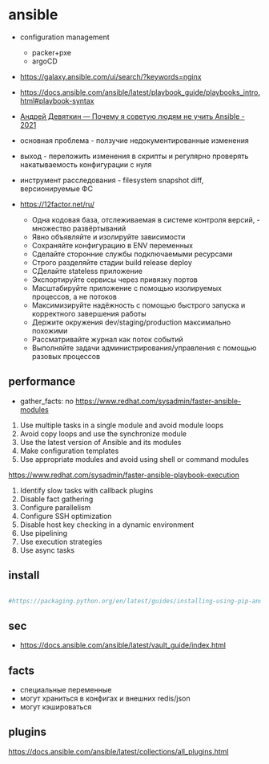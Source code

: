 # ansible


 * configuration management
	* packer+pxe
	* argoCD
 * https://galaxy.ansible.com/ui/search/?keywords=nginx
 * https://docs.ansible.com/ansible/latest/playbook_guide/playbooks_intro.html#playbook-syntax
 * [Андрей Девяткин — Почему я советую людям не учить Ansible - 2021](https://youtu.be/vTLHuyYAswo?t=738)

 * основная проблема - ползучие недокументированные изменения
 * выход - переложить изменения в скрипты и регулярно проверять накатываемость конфигурации с нуля
 * инструмент расследования - filesystem snapshot diff, версионируемые ФС
 * https://12factor.net/ru/
	* Одна кодовая база, отслеживаемая в системе контроля версий, - множество развёртываний
	* Явно объявляйте и изолируйте зависимости
	* Сохраняйте конфигурацию в ENV переменных
	* Сделайте сторонние службы подключаемыми ресурсами
	* Строго разделяйте стадии build release deploy
	* СДелайте stateless приложение
	* Экспортируйте сервисы через привязку портов
	* Масштабируйте приложение с помощью изолируемых процессов, а не потоков
	* Максимизируйте надёжность с помощью быстрого запуска и корректного завершения работы
	* Держите окружения dev/staging/production максимально похожими
	* Рассматривайте журнал как поток событий
	* Выполняйте задачи администрирования/управления с помощью разовых процессов

## performance

 * gather_facts: no
https://www.redhat.com/sysadmin/faster-ansible-modules
1. Use multiple tasks in a single module and avoid module loops
2. Avoid copy loops and use the synchronize module
3. Use the latest version of Ansible and its modules
4. Make configuration templates
5. Use appropriate modules and avoid using shell or command modules

https://www.redhat.com/sysadmin/faster-ansible-playbook-execution
1. Identify slow tasks with callback plugins
2. Disable fact gathering
3. Configure parallelism
4. Configure SSH optimization
5. Disable host key checking in a dynamic environment
6. Use pipelining
7. Use execution strategies
8. Use async tasks

## install


```bash

#https://packaging.python.org/en/latest/guides/installing-using-pip-and-virtual-environments/#create-and-use-virtual-environments


```

## sec

 * https://docs.ansible.com/ansible/latest/vault_guide/index.html

## facts

 * специальные переменные
 * могут храниться в конфигах и внешних redis/json
 * могут кэшироваться

## plugins

https://docs.ansible.com/ansible/latest/collections/all_plugins.html

